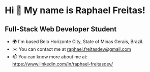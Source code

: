 Hi 👋 My name is Raphael Freitas!
=================================

Full-Stack Web Developer Student
------------------------

* 🌍  I'm based Belo Horizonte City, State of Minas Gerais, Brazil.
* ✉️  You can contact me at [raphael.freitasdev@gmail.com](mailto:raphael.freitasdev@gmail.com)
* 📫  You can know more about me at: https://www.linkedin.com/in/raphael-freitasdev/

<!--
**RSFreitas1991/RSFreitas1991** is a ✨ _special_ ✨ repository because its `README.md` (this file) appears on your GitHub profile.

Here are some ideas to get you started:

- 🔭 I’m currently working on ...
- 🌱 I’m currently learning ...
- 👯 I’m looking to collaborate on ...
- 🤔 I’m looking for help with ...
- 💬 Ask me about ...
- 📫 How to reach me: ...
- 😄 Pronouns: ...
- ⚡ Fun fact: ...
-->
